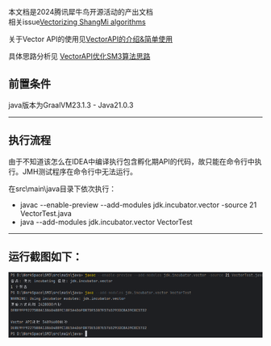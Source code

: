 本文档是2024腾讯犀牛鸟开源活动的产出文档  
相关issue[Vectorizing ShangMi algorithms](https://github.com/Tencent/TencentKona-17/issues/28)

关于Vector API的使用见[VectorAPI的介绍&简单使用](Vector%20API介绍、简单使用.md)

具体思路分析见 [VectorAPI优化SM3算法思路](Vector%20API优化SM3算法.md)


## 前置条件

java版本为GraalVM23.1.3 - Java21.0.3


---


## 执行流程
由于不知道该怎么在IDEA中编译执行包含孵化期API的代码，故只能在命令行中执行。JMH测试程序在命令行中无法运行。

在src\main\java目录下依次执行：
- javac --enable-preview --add-modules jdk.incubator.vector -source 21 VectorTest.java 
- java --add-modules jdk.incubator.vector VectorTest


--- 
## 运行截图如下：


![img.png](assets/img.png)


